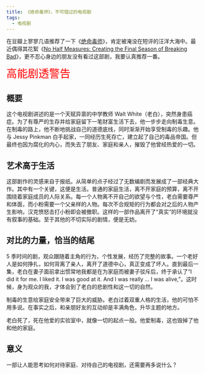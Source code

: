 ```yaml
---
title: 《绝命毒师》，不可错过的电视剧
tags:
  - 电视剧
---
```


在豆瓣上寥寥几语推荐了一下《[绝命毒师](http://www.imdb.com/title/tt0903747)》，肯定被淹没在短评的汪洋大海中。最近偶得其花絮《[No Half Measures: Creating the Final Season of Breaking Bad](http://www.imdb.com/title/tt3088036/)》，更不忍心身边的朋友没有看过这部剧，我要认真推荐一番。

<span style="color:red; font-size: 2em;">高能剧透警告</span>

## 概要

这个电视剧讲述的是一个天赋异禀的中学教师 Walt White（老白），突然身患癌症。为了有尊严的生存并给家庭留下一笔财富生活下去，他一步步走向制毒生意。在制毒的路上，他不断地挑战自己的道德底线，同时渐渐开始享受制毒的乐趣。他与 Jessy Pinkman 白手起家，一同经历生死存亡，建立起了自己的毒品帝国。但最终也因为腐化的内心，而失去了朋友、家庭和亲人，摧毁了他曾经热爱的一切。

## 艺术高于生活

这部剧作的灵感来自于报纸。从简单的点子经过了无数编剧而发展成了一部经典大作。其中有一个关键，这便是生活。普通的家庭生活，离不开家庭的预算，离不开围绕着家庭成员的人际关系。每一个人物离不开自己的欲望与个性，老白需要尊严和体面，而小粉需要一个父亲样的人物。每次不合规矩的行为都会对之后的人物产生影响，汉克愤怒击打小粉即会被撤职。这样的一部作品离开了“真实”的环境就没有叙事的基础。至于其他的不切实际的剧情，便是无妨。

## 对比的力量，恰当的结尾

5 季时间的剧，观众跟随着主角的行为，个性发展，经历了完整的故事。一个老好人是如何挣扎，如何背离了亲人，离开了道德中心，真正变成了坏人。直到最后一集，老白在妻子面前拿出惯常地我都是在为家庭而被妻子驳斥后，终于承认了“I did it for me. I liked it. I was good at it. And I was really … I was alive,”。这时候，身为观众的我，才体会到了老白的悲剧性和这一切的自然。

制毒的生意给家庭安全带来了巨大的威胁。老白过着双重人格的生活，他的可怕不用多说。在事实之后，和亲朋好友的互动却是丰满角色，升华主题的地方。

老白死了，死在他爱的实验室中，就像一切的起点一般。他爱制毒，这也毁掉了他和他的家庭。

## 意义

一部让人能思考如何对待家庭、对待自己的电视剧，还需要再多说什么？
